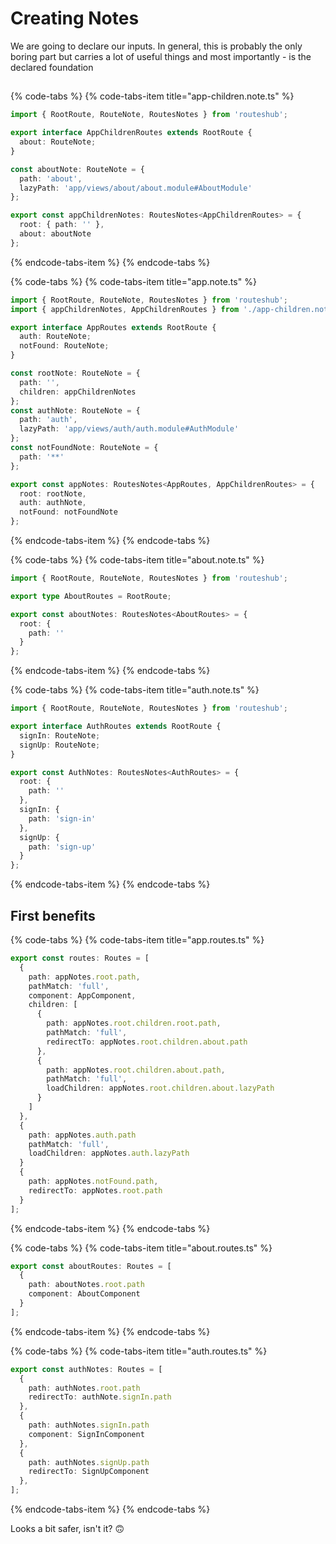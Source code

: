 # Creating Notes

We are going to declare our inputs. In general, this is probably the only boring part but carries a lot of useful things and most importantly - is the declared foundation

## 

{% code-tabs %}
{% code-tabs-item title="app-children.note.ts" %}
```typescript
import { RootRoute, RouteNote, RoutesNotes } from 'routeshub';

export interface AppChildrenRoutes extends RootRoute {
  about: RouteNote;
}

const aboutNote: RouteNote = {
  path: 'about',
  lazyPath: 'app/views/about/about.module#AboutModule'
};

export const appChildrenNotes: RoutesNotes<AppChildrenRoutes> = {
  root: { path: '' },
  about: aboutNote
};

```
{% endcode-tabs-item %}
{% endcode-tabs %}

{% code-tabs %}
{% code-tabs-item title="app.note.ts" %}
```typescript
import { RootRoute, RouteNote, RoutesNotes } from 'routeshub';
import { appChildrenNotes, AppChildrenRoutes } from './app-children.note';

export interface AppRoutes extends RootRoute {
  auth: RouteNote;
  notFound: RouteNote;
}

const rootNote: RouteNote = {
  path: '',
  children: appChildrenNotes
};
const authNote: RouteNote = {
  path: 'auth',
  lazyPath: 'app/views/auth/auth.module#AuthModule'
};
const notFoundNote: RouteNote = {
  path: '**'
};

export const appNotes: RoutesNotes<AppRoutes, AppChildrenRoutes> = {
  root: rootNote,
  auth: authNote,
  notFound: notFoundNote
};
```
{% endcode-tabs-item %}
{% endcode-tabs %}



{% code-tabs %}
{% code-tabs-item title="about.note.ts" %}
```typescript
import { RootRoute, RouteNote, RoutesNotes } from 'routeshub';

export type AboutRoutes = RootRoute;

export const aboutNotes: RoutesNotes<AboutRoutes> = {
  root: {
    path: ''
  }
};
```
{% endcode-tabs-item %}
{% endcode-tabs %}



{% code-tabs %}
{% code-tabs-item title="auth.note.ts" %}
```typescript
import { RootRoute, RouteNote, RoutesNotes } from 'routeshub';

export interface AuthRoutes extends RootRoute {
  signIn: RouteNote;
  signUp: RouteNote;
}

export const AuthNotes: RoutesNotes<AuthRoutes> = {
  root: {
    path: ''
  },
  signIn: {
    path: 'sign-in'
  },
  signUp: {
    path: 'sign-up'
  }
};
```
{% endcode-tabs-item %}
{% endcode-tabs %}

## First benefits

{% code-tabs %}
{% code-tabs-item title="app.routes.ts" %}
```typescript
export const routes: Routes = [
  {
    path: appNotes.root.path,
    pathMatch: 'full',
    component: AppComponent,
    children: [
      {
        path: appNotes.root.children.root.path,
        pathMatch: 'full',
        redirectTo: appNotes.root.children.about.path
      },
      {
        path: appNotes.root.children.about.path,
        pathMatch: 'full',
        loadChildren: appNotes.root.children.about.lazyPath
      }
    ]
  },
  {
    path: appNotes.auth.path
    pathMatch: 'full',
    loadChildren: appNotes.auth.lazyPath
  }
  {
    path: appNotes.notFound.path,
    redirectTo: appNotes.root.path
  }
];
```
{% endcode-tabs-item %}
{% endcode-tabs %}



{% code-tabs %}
{% code-tabs-item title="about.routes.ts" %}
```typescript
export const aboutRoutes: Routes = [
  {
    path: aboutNotes.root.path
    component: AboutComponent
  }
];
```
{% endcode-tabs-item %}
{% endcode-tabs %}



{% code-tabs %}
{% code-tabs-item title="auth.routes.ts" %}
```typescript
export const authNotes: Routes = [
  {
    path: authNotes.root.path
    redirectTo: authNote.signIn.path
  },
  {
    path: authNotes.signIn.path
    component: SignInComponent
  },
  {
    path: authNotes.signUp.path
    redirectTo: SignUpComponent
  },
];
```
{% endcode-tabs-item %}
{% endcode-tabs %}



Looks a bit safer, isn't it? 🙃 

